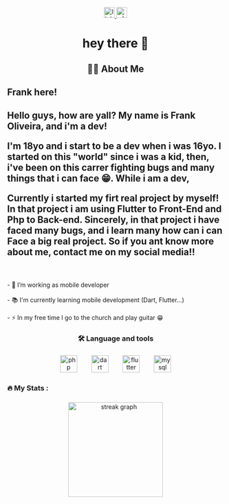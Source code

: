 <div align="center">
  <a href="https://www.linkedin.com/in/frank-oliveira-2a7134254/" target="_blank">
    <img src="https://img.shields.io/static/v1?message=LinkedIn&logo=linkedin&label=&color=0077B5&logoColor=white&labelColor=&style=for-the-badge" height="25" alt="linkedin logo"  />
  </a>
  <a href="https://wa.me/qr/6XHIIECK6CZFB1 " target="_blank">
    <img src="https://img.shields.io/static/v1?message=Whatsapp&logo=whatsapp&label=&color=25D366&logoColor=white&labelColor=&style=for-the-badge" height="25" alt="whatsapp logo"  />
  </a>
</div>

###

<h1 align="center">hey there 👋</h1>

###

<h2 align="center">👩‍💻  About Me</h2>

###

<h2 align="left">Frank here!

<h2>Hello guys, how are yall? My name is Frank Oliveira, and i'm a dev! 

I'm 18yo and i start to be a dev when i was 16yo. I started on this "world" since i was a kid, then, i've been on this carrer fighting bugs and many things that i can face 😁. While i am a dev, 

Currently i started my firt real project by myself! In that project i am using Flutter to Front-End and Php to Back-end. Sincerely, in that project i have faced many bugs, and i learn many how can i can Face a big real project. So if you ant know more about me, contact me on my social media!!</h2>


<br><br>- 🔭 I’m working as mobile developer<br><br>- 📚 I'm currently learning mobile development (Dart, Flutter...)<br><br>- ⚡ In my free time I go to the church and play guitar  😁</h4>

###

<h3 align="center">🛠 Language and tools</h3>

###

<div align="center">
  <img src="https://img.shields.io/badge/PHP-777BB4?logo=php&logoColor=black&style=for-the-badge" height="40" alt="php logo"  />
  <img width="25" />
  <img src="https://img.shields.io/badge/Dart-0175C2?logo=dart&logoColor=white&style=for-the-badge" height="40" alt="dart logo"  />
  <img width="25" />
  <img src="https://img.shields.io/badge/Flutter-02569B?logo=flutter&logoColor=white&style=for-the-badge" height="40" alt="flutter logo"  />
  <img width="25" />
  <img src="https://img.shields.io/badge/MySQL-4479A1?logo=mysql&logoColor=white&style=for-the-badge" height="40" alt="mysql logo"  />
</div>

###

<h3 align="left">🔥   My Stats :</h3>

###

<div align="center">
  <img src="https://streak-stats.demolab.com?user=Frank1br&locale=en&mode=daily&theme=dark&hide_border=false&border_radius=5&order=3" height="220" alt="streak graph"  />
</div>

###
